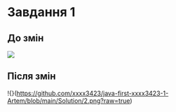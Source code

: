 # Завдання 1

## До змін
![](https://github.com/xxxx3423/java-first-xxxx3423-1-Artem/blob/main/Solution/1.png?raw=true)

## Після змін
!{}(https://github.com/xxxx3423/java-first-xxxx3423-1-Artem/blob/main/Solution/2.png?raw=true)
